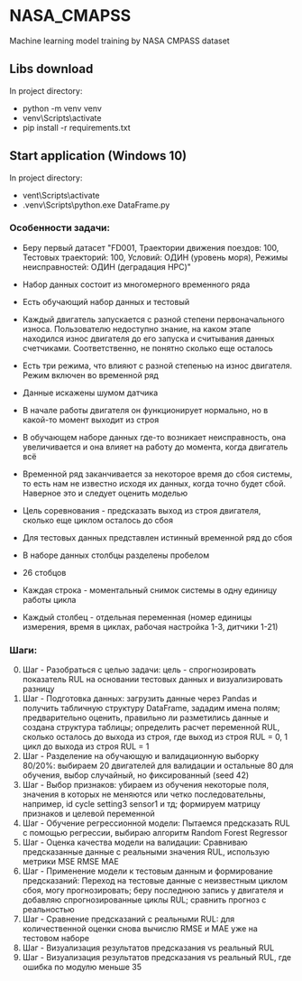 # NASA_CMAPSS
Machine learning model training by NASA CMPASS dataset

## Libs download
In project directory:
- python -m venv venv
- venv\Scripts\activate
- pip install -r requirements.txt

## Start application (Windows 10)
In project directory:
- vent\Scripts\activate
- .venv\Scripts\python.exe DataFrame.py

### Особенности задачи:
- Беру первый датасет "FD001, Траектории движения поездов: 100, Тестовых траекторий: 100, Условий: ОДИН (уровень моря), Режимы неисправностей: ОДИН (деградация HPC)"
- Набор данных состоит из многомерного временного ряда
- Есть обучающий набор данных и тестовый
- Каждый двигатель запускается с разной степени первоначального износа. Пользователю недоступно знание, на каком этапе находился износ двигателя до его запуска и считывания данных счетчиками. Соответственно, не понятно сколько еще осталось
- Есть три режима, что влияют с разной степенью на износ двигателя. Режим включен во временной ряд
- Данные искажены шумом датчика
- В начале работы двигателя он функционирует нормально, но в какой-то момент выходит из строя
- В обучающем наборе данных где-то возникает неисправность, она увеличивается и она влияет на работу до момента, когда двигатель всё
- Временной ряд заканчивается за некоторое время до сбоя системы, то есть нам не известно исходя их данных, когда точно будет сбой. Наверное это и следует оценить моделью
- Цель соревнования - предсказать выход из строя двигателя, сколько еще циклом осталось до сбоя
- Для тестовых данных представлен истинный временной ряд до сбоя

- В наборе данных столбцы разделены пробелом
- 26 стобцов
- Каждая строка - моментальный снимок системы в одну единицу работы цикла
- Каждый столбец - отдельная переменная (номер единицы измерения, время в циклах, рабочая настройка 1-3, дитчики 1-21)

### Шаги:
0. Шаг - Разобраться с целью задачи: цель - спрогнозировать показатель RUL на основании тестовых данных и визуализировать разницу
1. Шаг - Подготовка данных: загрузить данные через Pandas и получить табличную структуру DataFrame, зададим имена полям; предварительно оценить, правильно ли разметились данные и создана структура таблицы; определить расчет переменной RUL, сколько осталось до выхода из строя, где выход из строя RUL = 0, 1 цикл до выхода из строя RUL = 1
2. Шаг - Разделение на обучающую и валидационную выборку 80/20%: выбираем 20 двигателей для валидации и остальные 80 для обучения, выбор случайный, но фиксированный (seed 42)
3. Шаг - Выбор признаков: убираем из обучения некоторые поля, значения в которых не меняются или четко последовательны, например, id cycle setting3 sensor1 и тд; формируем матрицу признаков и целевой переменной
4. Шаг - Обучение регрессионной модели: Пытаемся предсказать RUL с помощью регрессии, выбираю алгоритм Random Forest Regressor
5. Шаг - Оценка качества модели на валидации: Сравниваю предсказанные данные с реальными значения RUL, использую метрики MSE RMSE MAE
6. Шаг - Применение модели к тестовым данным и формирование предсказаний: Переход на тестовые данные с неизвестным циклом сбоя, могу прогнозировать; беру последнюю запись у двигателя и добавляю спрогнозированные циклы RUL; сравнить прогноз с реальностью
7. Шаг - Сравнение предсказаний с реальными RUL: для количественной оценки снова вычислю RMSE и MAE уже на тестовом наборе
8. Шаг - Визуализация результатов предсказания vs реальный RUL
9. Шаг - Визуализация результатов предсказания vs реальный RUL, где ошибка по модулю меньше 35